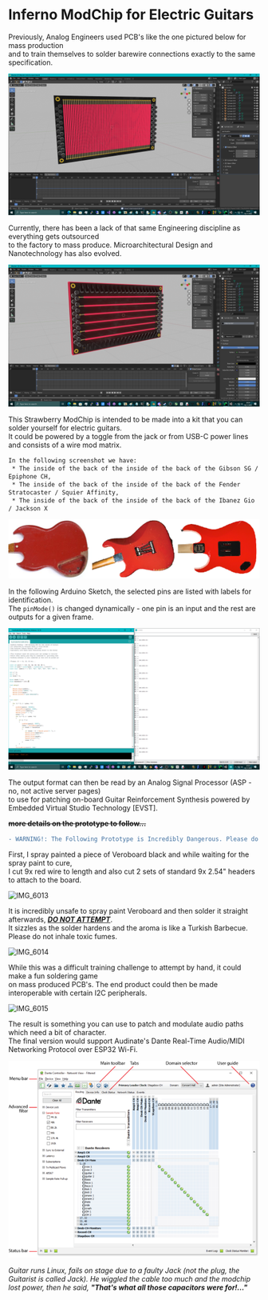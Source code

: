 # Inferno ModChip for Electric Guitars

Previously, Analog Engineers used PCB's like the one pictured below for mass production \
and to train themselves to solder barewire connections exactly to the same specification.

![screenshot1](https://github.com/TheMindVirus/arduino-stuff/blob/main/InfernoModchip/screenshot1.png)

Currently, there has been a lack of that same Engineering discipline as everything gets outsourced \
to the factory to mass produce. Microarchitectural Design and Nanotechnology has also evolved.

![screenshot2](https://github.com/TheMindVirus/arduino-stuff/blob/main/InfernoModchip/screenshot2.png)

This Strawberry ModChip is intended to be made into a kit that you can solder yourself for electric guitars. \
It could be powered by a toggle from the jack or from USB-C power lines and consists of a wire mod matrix.

```
In the following screenshot we have:
 * The inside of the back of the inside of the back of the Gibson SG / Epiphone CH,
 * The inside of the back of the inside of the back of the Fender Stratocaster / Squier Affinity,
 * The inside of the back of the inside of the back of the Ibanez Gio / Jackson X
```

![screenshot3](https://github.com/TheMindVirus/arduino-stuff/blob/main/InfernoModchip/screenshot3.png)

In the following Arduino Sketch, the selected pins are listed with labels for identification. \
The `pinMode()` is changed dynamically - one pin is an input and the rest are outputs for a given frame.

![IModChip](https://github.com/TheMindVirus/arduino-stuff/blob/main/InfernoModchip/IModChip.png)

The output format can then be read by an Analog Signal Processor (ASP - no, not active server pages) \
to use for patching on-board Guitar Reinforcement Synthesis powered by Embedded Virtual Studio Technology [EVST].

~~**__more details on the prototype to follow...__**~~

```diff
- WARNING!: The Following Prototype is Incredibly Dangerous. Please do not try it this way at home!
```

First, I spray painted a piece of Veroboard black and while waiting for the spray paint to cure, \
I cut 9x red wire to length and also cut 2 sets of standard 9x 2.54" headers to attach to the board.

![IMG_6013](https://github.com/TheMindVirus/arduino-stuff/blob/main/InfernoModchip/IMG_6013.png)

It is incredibly unsafe to spray paint Veroboard and then solder it straight afterwards, <i><b><u>DO NOT ATTEMPT</u></b></i>. \
It sizzles as the solder hardens and the aroma is like a Turkish Barbecue. Please do not inhale toxic fumes.

![IMG_6014](https://github.com/TheMindVirus/arduino-stuff/blob/main/InfernoModchip/IMG_6014.png)

While this was a difficult training challenge to attempt by hand, it could make a fun soldering game \
on mass produced PCB's. The end product could then be made interoperable with certain I2C peripherals.

![IMG_6015](https://github.com/TheMindVirus/arduino-stuff/blob/main/InfernoModchip/IMG_6015.png)

The result is something you can use to patch and modulate audio paths which need a bit of character. \
The final version would support Audinate's Dante Real-Time Audio/MIDI Networking Protocol over ESP32 Wi-Fi.

![DanteController](https://github.com/TheMindVirus/arduino-stuff/blob/main/InfernoModchip/DanteController.png)

<i>Guitar runs Linux, fails on stage due to a faulty Jack (not the plug, the Guitarist is called Jack).</i>
<i>He wiggled the cable too much and the modchip lost power, then he said,</i>
<i><b>"That's what all those capacitors were for!..."</b></i>
